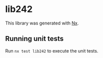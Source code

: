 # lib242

This library was generated with [Nx](https://nx.dev).

## Running unit tests

Run `nx test lib242` to execute the unit tests.
